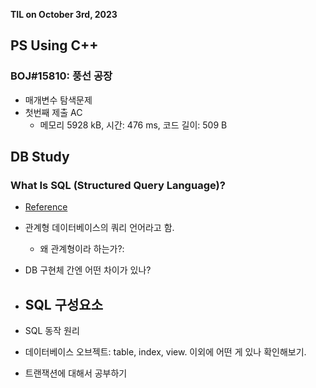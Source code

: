 **TIL on October 3rd, 2023**

## PS Using C++
### BOJ#15810: 풍선 공장
* 매개변수 탐색문제
* 첫번째 제출 AC
  - 메모리 5928 kB, 시간: 476 ms, 코드 길이: 509 B

## DB Study
### What Is SQL (Structured Query Language)?
* [Reference](https://aws.amazon.com/what-is/sql/)
* 관계형 데이터베이스의 쿼리 언어라고 함.
  - 왜 관계형이라 하는가?:


* DB 구현체 간엔 어떤 차이가 있나?

* SQL 구성요소
  - 

* SQL 동작 원리

* 데이터베이스 오브젝트: table, index, view. 이외에 어떤 게 있나 확인해보기.
* 트랜잭션에 대해서 공부하기

